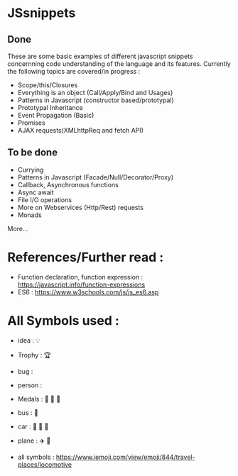 # JSsnippets

## Done
These are some basic examples of different javascript snippets concernning code understanding of the language and its features.
Currently the following topics are covered/in progress :
- Scope/this/Closures
- Everything is an object (Call/Apply/Bind and Usages)
- Patterns in Javascript (constructor based/prototypal)
- Prototypal Inheritance
- Event Propagation (Basic)
- Promises
- AJAX requests(XMLhttpReq and fetch API)

## To be done
- Currying
- Patterns in Javascript (Facade/Null/Decorator/Proxy)
- Callback, Asynchronous functions
- Async await 
- File I/O operations
- More on Webservices (Http/Rest) requests
- Monads

More...

# References/Further read :
- Function declaration, function expression : https://javascript.info/function-expressions
- ES6 : https://www.w3schools.com/js/js_es6.asp

# All Symbols used :
- idea : 💡
- Trophy : 🏆

- bug : 
- person : 
- Medals : 🥇 🥈 🥉
- bus : 🚌
- car : 🚓 🚗 🚐 
- plane : ✈️ 🚂
- all symbols : https://www.iemoji.com/view/emoji/844/travel-places/locomotive
